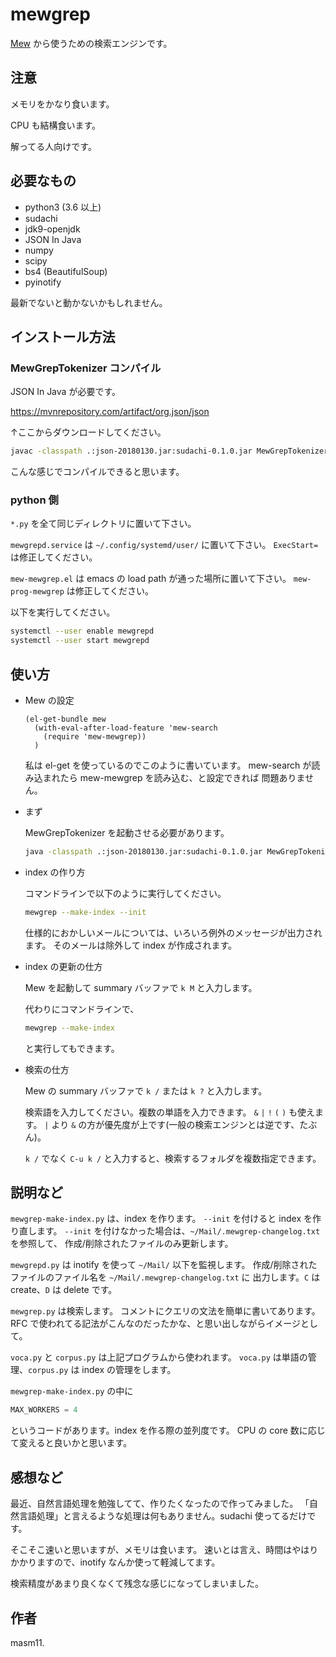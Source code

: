 # mewgrep

[Mew](https://www.mew.org/ja/) から使うための検索エンジンです。

## 注意

メモリをかなり食います。

CPU も結構食います。

解ってる人向けです。

## 必要なもの

- python3 (3.6 以上)
- sudachi
- jdk9-openjdk
- JSON In Java
- numpy
- scipy
- bs4 (BeautifulSoup)
- pyinotify

最新でないと動かないかもしれません。

## インストール方法

### MewGrepTokenizer コンパイル

JSON In Java が必要です。

https://mvnrepository.com/artifact/org.json/json

↑ここからダウンロードしてください。

```sh
javac -classpath .:json-20180130.jar:sudachi-0.1.0.jar MewGrepTokenizer.java
```

こんな感じでコンパイルできると思います。

### python 側

`*.py` を全て同じディレクトリに置いて下さい。

`mewgrepd.service` は `~/.config/systemd/user/` に置いて下さい。
`ExecStart=` は修正してください。

`mew-mewgrep.el` は emacs の load path が通った場所に置いて下さい。
`mew-prog-mewgrep` は修正してください。

以下を実行してください。

```sh
systemctl --user enable mewgrepd
systemctl --user start mewgrepd
```

## 使い方

- Mew の設定

  ```elisp
  (el-get-bundle mew
    (with-eval-after-load-feature 'mew-search
      (require 'mew-mewgrep))
    )
  ```

  私は el-get を使っているのでこのように書いています。
  mew-search が読み込まれたら mew-mewgrep を読み込む、と設定できれば
  問題ありません。

- まず

  MewGrepTokenizer を起動させる必要があります。

  ```sh
  java -classpath .:json-20180130.jar:sudachi-0.1.0.jar MewGrepTokenizer
  ```

- index の作り方

  コマンドラインで以下のように実行してください。

  ```sh
  mewgrep --make-index --init
  ```

  仕様的におかしいメールについては、いろいろ例外のメッセージが出力されます。
  そのメールは除外して index が作成されます。

- index の更新の仕方

  Mew を起動して summary バッファで `k M` と入力します。

  代わりにコマンドラインで、

  ```sh
  mewgrep --make-index
  ```

  と実行してもできます。

- 検索の仕方

  Mew の summary バッファで `k /` または `k ?` と入力します。

  検索語を入力してください。複数の単語を入力できます。
  `&` `|` `!` `(` `)` も使えます。
  `|` より `&` の方が優先度が上です(一般の検索エンジンとは逆です、たぶん)。

  `k /` でなく `C-u k /` と入力すると、検索するフォルダを複数指定できます。

## 説明など

`mewgrep-make-index.py` は、index を作ります。
`--init` を付けると index を作り直します。
`--init` を付けなかった場合は、`~/Mail/.mewgrep-changelog.txt` を参照して、
作成/削除されたファイルのみ更新します。

`mewgrepd.py` は inotify を使って `~/Mail/` 以下を監視します。
作成/削除されたファイルのファイル名を `~/Mail/.mewgrep-changelog.txt` に
出力します。`C` は create、`D` は delete です。

`mewgrep.py` は検索します。
コメントにクエリの文法を簡単に書いてあります。
RFC で使われてる記法がこんなのだったかな、と思い出しながらイメージとして。

`voca.py` と `corpus.py` は上記プログラムから使われます。
`voca.py` は単語の管理、`corpus.py` は index の管理をします。

`mewgrep-make-index.py` の中に

```py
MAX_WORKERS = 4
```

というコードがあります。index を作る際の並列度です。
CPU の core 数に応じて変えると良いかと思います。

## 感想など

最近、自然言語処理を勉強してて、作りたくなったので作ってみました。
「自然言語処理」と言えるような処理は何もありません。sudachi 使ってるだけです。

そこそこ速いと思いますが、メモリは食います。
速いとは言え、時間はやはりかかりますので、inotify なんか使って軽減してます。

検索精度があまり良くなくて残念な感じになってしまいました。

## 作者

masm11.
